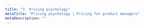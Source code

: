 ```yaml
---
title: "3. Pricing psychology"
metaTitle: "Pricing psychology | Pricing for product managers"
metaDescription: ""
---
```

